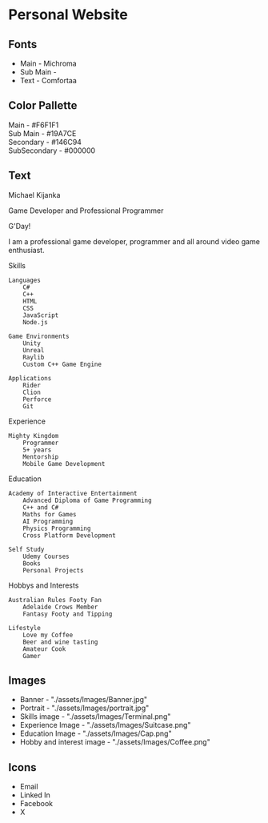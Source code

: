 # Personal Website

## Fonts

- Main - Michroma
- Sub Main - 
- Text - Comfortaa

## Color Pallette

Main - #F6F1F1 <br>
Sub Main - #19A7CE <br>
Secondary - #146C94 <br>
SubSecondary - #000000 <br>

## Text

Michael Kijanka

Game Developer and Professional Programmer

G'Day! 

I am a professional game developer, programmer and all around video game enthusiast. 

Skills

    Languages
        C#
        C++
        HTML
        CSS
        JavaScript
        Node.js
    
    Game Environments
        Unity
        Unreal
        Raylib
        Custom C++ Game Engine

    Applications
        Rider
        Clion
        Perforce
        Git

Experience

    Mighty Kingdom
        Programmer
        5+ years
        Mentorship
        Mobile Game Development

Education

    Academy of Interactive Entertainment
        Advanced Diploma of Game Programming
        C++ and C#
        Maths for Games
        AI Programming
        Physics Programming
        Cross Platform Development

    Self Study
        Udemy Courses
        Books
        Personal Projects

Hobbys and Interests

    Australian Rules Footy Fan
        Adelaide Crows Member
        Fantasy Footy and Tipping

    Lifestyle
        Love my Coffee
        Beer and wine tasting
        Amateur Cook
        Gamer


## Images

- Banner - "./assets/Images/Banner.jpg"
- Portrait - "./assets/Images/portrait.jpg"
- Skills image - "./assets/Images/Terminal.png"
- Experience Image - "./assets/Images/Suitcase.png"
- Education Image - "./assets/Images/Cap.png"
- Hobby and interest image - "./assets/Images/Coffee.png"


## Icons

- Email
- Linked In
- Facebook
- X